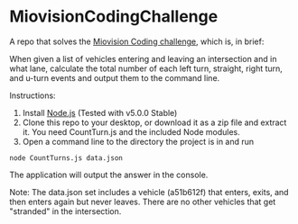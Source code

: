 # MiovisionCodingChallenge
A repo that solves the [Miovision Coding challenge](http://coding-challenge.miovision.com/), which is, in brief:

When given a list of vehicles entering and leaving an intersection and in what lane, calculate the total number of each left turn, straight, right turn, and u-turn events and output them to the command line.

Instructions:

1. Install [Node.js](https://nodejs.org/en/) (Tested with v5.0.0 Stable)
2. Clone this repo to your desktop, or download it as a zip file and extract it. You need CountTurn.js and the included Node modules.
3. Open a command line to the directory the project is in and run
```
node CountTurns.js data.json
```

The application will output the answer in the console.

Note: The data.json set includes a vehicle (a51b612f) that enters, exits, and then enters again but never leaves. There are no other vehicles that get "stranded" in the intersection.

